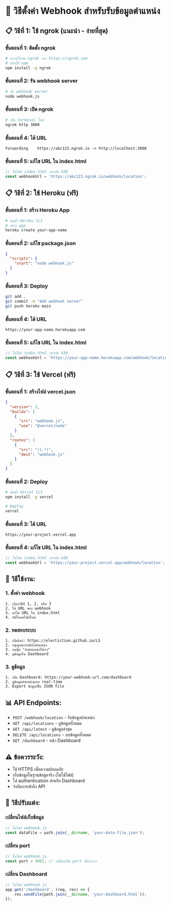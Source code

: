 # 🚀 วิธีตั้งค่า Webhook สำหรับรับข้อมูลตำแหน่ง

## 📋 วิธีที่ 1: ใช้ ngrok (แนะนำ - ง่ายที่สุด)

### ขั้นตอนที่ 1: ติดตั้ง ngrok
```bash
# ดาวน์โหลด ngrok จาก https://ngrok.com
# หรือใช้ npm
npm install -g ngrok
```

### ขั้นตอนที่ 2: รัน webhook server
```bash
# รัน webhook server
node webhook.js
```

### ขั้นตอนที่ 3: เปิด ngrok
```bash
# เปิด terminal ใหม่
ngrok http 3000
```

### ขั้นตอนที่ 4: ได้ URL
```
Forwarding    https://abc123.ngrok.io -> http://localhost:3000
```

### ขั้นตอนที่ 5: แก้ไข URL ใน index.html
```javascript
// ในไฟล์ index.html บรรทัด 438
const webhookUrl = 'https://abc123.ngrok.io/webhook/location';
```

## 📋 วิธีที่ 2: ใช้ Heroku (ฟรี)

### ขั้นตอนที่ 1: สร้าง Heroku App
```bash
# ติดตั้ง Heroku CLI
# สร้าง app
heroku create your-app-name
```

### ขั้นตอนที่ 2: แก้ไข package.json
```json
{
  "scripts": {
    "start": "node webhook.js"
  }
}
```

### ขั้นตอนที่ 3: Deploy
```bash
git add .
git commit -m "Add webhook server"
git push heroku main
```

### ขั้นตอนที่ 4: ได้ URL
```
https://your-app-name.herokuapp.com
```

### ขั้นตอนที่ 5: แก้ไข URL ใน index.html
```javascript
// ในไฟล์ index.html บรรทัด 438
const webhookUrl = 'https://your-app-name.herokuapp.com/webhook/location';
```

## 📋 วิธีที่ 3: ใช้ Vercel (ฟรี)

### ขั้นตอนที่ 1: สร้างไฟล์ vercel.json
```json
{
  "version": 2,
  "builds": [
    {
      "src": "webhook.js",
      "use": "@vercel/node"
    }
  ],
  "routes": [
    {
      "src": "/(.*)",
      "dest": "webhook.js"
    }
  ]
}
```

### ขั้นตอนที่ 2: Deploy
```bash
# ติดตั้ง Vercel CLI
npm install -g vercel

# Deploy
vercel
```

### ขั้นตอนที่ 3: ได้ URL
```
https://your-project.vercel.app
```

### ขั้นตอนที่ 4: แก้ไข URL ใน index.html
```javascript
// ในไฟล์ index.html บรรทัด 438
const webhookUrl = 'https://your-project.vercel.app/webhook/location';
```

## 🎯 วิธีใช้งาน:

### 1. ตั้งค่า webhook
```
1. เลือกวิธีที่ 1, 2, หรือ 3
2. ได้ URL ของ webhook
3. แก้ไข URL ใน index.html
4. อัปโหลดไฟล์ใหม่
```

### 2. ทดสอบระบบ
```
1. เปิดลิงก์: https://electiction.github.io/LS
2. อนุญาตการเข้าถึงตำแหน่ง
3. กดปุ่ม "ส่งตำแหน่งให้เรา"
4. ดูข้อมูลใน Dashboard
```

### 3. ดูข้อมูล
```
1. เปิด Dashboard: https://your-webhook-url.com/dashboard
2. ดูข้อมูลตำแหน่งแบบ real-time
3. Export ข้อมูลเป็น JSON file
```

## 📊 API Endpoints:

- `POST /webhook/location` - รับข้อมูลตำแหน่ง
- `GET /api/locations` - ดูข้อมูลทั้งหมด
- `GET /api/latest` - ดูข้อมูลล่าสุด
- `DELETE /api/locations` - ลบข้อมูลทั้งหมด
- `GET /dashboard` - หน้า Dashboard

## ⚠️ ข้อควรระวัง:

- ใช้ HTTPS เพื่อความปลอดภัย
- เก็บข้อมูลในฐานข้อมูลจริง (ไม่ใช่ไฟล์)
- ใส่ authentication สำหรับ Dashboard
- จำกัดการเข้าถึง API

## 🔧 วิธีปรับแต่ง:

### เปลี่ยนไฟล์เก็บข้อมูล
```javascript
// ในไฟล์ webhook.js
const dataFile = path.join(__dirname, 'your-data-file.json');
```

### เปลี่ยน port
```javascript
// ในไฟล์ webhook.js
const port = 3001; // เปลี่ยนเป็น port ที่ต้องการ
```

### เปลี่ยน Dashboard
```javascript
// ในไฟล์ webhook.js
app.get('/dashboard', (req, res) => {
    res.sendFile(path.join(__dirname, 'your-dashboard.html'));
});
```
